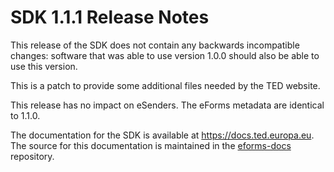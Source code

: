 # SDK 1.1.1 Release Notes

This release of the SDK does not contain any backwards incompatible changes: software that was able to use version 1.0.0 should also be able to use this version.

This is a patch to provide some additional files needed by the TED website.

This release has no impact on eSenders. The eForms metadata are identical to 1.1.0.

The documentation for the SDK is available at <https://docs.ted.europa.eu>. The source for this documentation is maintained in the [eforms-docs](https://github.com/OP-TED/eforms-docs) repository.

